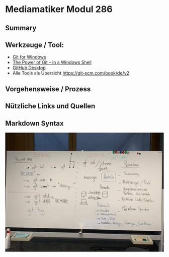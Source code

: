 # Mediamatiker Modul 286

## Summary

## Werkzeuge / Tool: 

* [Git for Windows](https://git-scm.com/download/win)
* [The Power of Git – in a Windows Shell](https://tortoisegit.org/)
* [GitHub Desktop](https://desktop.github.com/)
* Alle Tools als Übersicht  https://git-scm.com/book/de/v2

## Vorgehensweise / Prozess

## Nützliche Links und Quellen

## Markdown Syntax


![Übersicht Wandtafel](./assets/images/wandtafel_zusammenfassung_git_github.jpeg)
